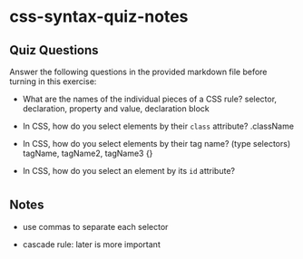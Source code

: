 # css-syntax-quiz-notes

## Quiz Questions

Answer the following questions in the provided markdown file before turning in this exercise:

- What are the names of the individual pieces of a CSS rule?
  selector, declaration, property and value, declaration block

- In CSS, how do you select elements by their `class` attribute?
  .className

- In CSS, how do you select elements by their tag name? (type selectors)
  tagName, tagName2, tagName3 {}

- In CSS, how do you select an element by its `id` attribute?

#

## Notes

- use commas to separate each selector

- cascade rule: later is more important
